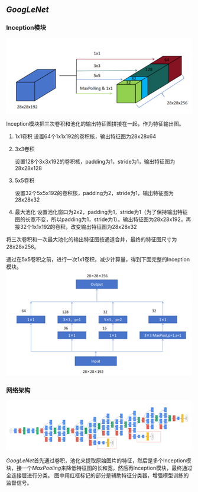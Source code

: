 ## $GoogLeNet$

### Inception模块

![Inception](./image/11_3.png "Inception")

Inception模块把三次卷积和池化的输出特征图拼接在一起，作为特征输出图。

1. 1x1卷积
   设置64个1x1x192的卷积核，输出特征图为28x28x64

2. 3x3卷积

   设置128个3x3x192的卷积核，padding为1，stride为1，输出特征图为28x28x128

3. 5x5卷积

   设置32个5x5x192的卷积核，padding为2，stride为1，输出特征图为28x28x32

4. 最大池化
   设置池化窗口为2x2，padding为1，stride为1（为了保持输出特征图的长宽不变，所以padding为1，stride为1）。输出特征图为28x28x192，再接32个1x1x192的卷积，改变输出特征图为28x28x32

将三次卷积和一次最大池化的输出特征图按通道合并，最终的特征图尺寸为28x28x256。

通过在5x5卷积之前，进行一次1x1卷积，减少计算量，得到下面完整的Inception模块。
![Inception](./image/11_4.png "加入1x1卷积核的模块")

### 网络架构

![GoogLeNet](./image/11_5.png "GoogLeNet网络架构")

$GoogLeNet$首先通过卷积，池化来提取原始图片的特征，然后是多个Inception模块，接一个$MaxPooling$来降低特征图的长和宽，然后再Inception模块，最终通过全连接层进行分类。
图中用红框标记的部分是辅助特征分类器，增强模型训练的监督信号。